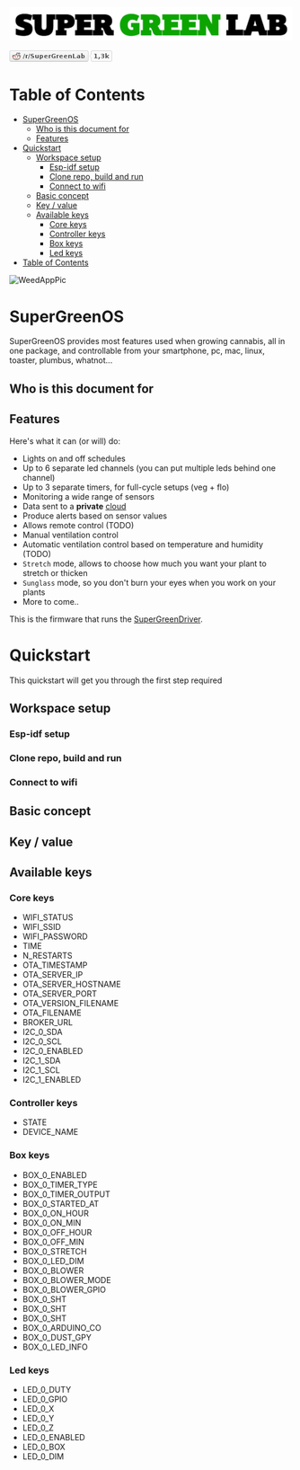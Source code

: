 ![SuperGreenLab](assets/sgl.png?raw=true "SuperGreenLab")

[![SuperGreenLab](assets/reddit-button.png?raw=true "SuperGreenLab")](https://www.reddit.com/r/SuperGreenLab)

# Table of Contents

   * [SuperGreenOS](#supergreenos)
      * [Who is this document for](#who-is-this-document-for)
      * [Features](#features)
   * [Quickstart](#quickstart)
      * [Workspace setup](#workspace-setup)
         * [Esp-idf setup](#esp-idf-setup)
         * [Clone repo, build and run](#clone-repo-build-and-run)
         * [Connect to wifi](#connect-to-wifi)
      * [Basic concept](#basic-concept)
      * [Key / value](#key--value)
      * [Available keys](#available-keys)
         * [Core keys](#core-keys)
         * [Controller keys](#controller-keys)
         * [Box keys](#box-keys)
         * [Led keys](#led-keys)
   * [Table of Contents](#table-of-contents)

![WeedAppPic](assets/weedapppic.png?raw=true "WeedAppPic")

# SuperGreenOS

SuperGreenOS provides most features used when growing cannabis, all in one package, and controllable from your smartphone, pc, mac, linux, toaster, plumbus, whatnot...

## Who is this document for

## Features

Here's what it can (or will) do:

- Lights on and off schedules
- Up to 6 separate led channels (you can put multiple leds behind one channel)
- Up to 3 separate timers, for full-cycle setups (veg + flo)
- Monitoring a wide range of sensors
- Data sent to a **private** [cloud](https://github.com/supergreenlab/SuperGreenCloud)
- Produce alerts based on sensor values
- Allows remote control (TODO)
- Manual ventilation control
- Automatic ventilation control based on temperature and humidity (TODO)
- `Stretch` mode, allows to choose how much you want your plant to stretch or thicken
- `Sunglass` mode, so you don't burn your eyes when you work on your plants
- More to come..

This is the firmware that runs the [SuperGreenDriver](https://github.com/supergreenlab/SuperGreenDriver).

# Quickstart

This quickstart will get you through the first step required

## Workspace setup

### Esp-idf setup

### Clone repo, build and run

### Connect to wifi

## Basic concept

## Key / value

## Available keys

### Core keys

- WIFI_STATUS
- WIFI_SSID
- WIFI_PASSWORD
- TIME
- N_RESTARTS
- OTA_TIMESTAMP
- OTA_SERVER_IP
- OTA_SERVER_HOSTNAME
- OTA_SERVER_PORT
- OTA_VERSION_FILENAME
- OTA_FILENAME
- BROKER_URL
- I2C_0_SDA
- I2C_0_SCL
- I2C_0_ENABLED
- I2C_1_SDA
- I2C_1_SCL
- I2C_1_ENABLED

### Controller keys

- STATE
- DEVICE_NAME

### Box keys

- BOX_0_ENABLED
- BOX_0_TIMER_TYPE
- BOX_0_TIMER_OUTPUT
- BOX_0_STARTED_AT
- BOX_0_ON_HOUR
- BOX_0_ON_MIN
- BOX_0_OFF_HOUR
- BOX_0_OFF_MIN
- BOX_0_STRETCH
- BOX_0_LED_DIM
- BOX_0_BLOWER
- BOX_0_BLOWER_MODE
- BOX_0_BLOWER_GPIO
- BOX_0_SHT
- BOX_0_SHT
- BOX_0_SHT
- BOX_0_ARDUINO_CO
- BOX_0_DUST_GPY
- BOX_0_LED_INFO

### Led keys

- LED_0_DUTY
- LED_0_GPIO
- LED_0_X
- LED_0_Y
- LED_0_Z
- LED_0_ENABLED
- LED_0_BOX
- LED_0_DIM
